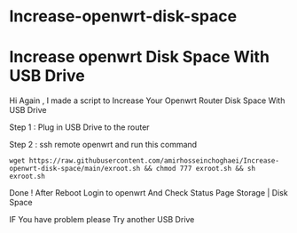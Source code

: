 # Increase-openwrt-disk-space

# Increase openwrt Disk Space With USB Drive

Hi Again , I made a script to Increase Your Openwrt Router Disk Space With USB Drive

Step 1 : Plug in USB Drive to the router

Step 2 : ssh remote openwrt and run this command

```
wget https://raw.githubusercontent.com/amirhosseinchoghaei/Increase-openwrt-disk-space/main/exroot.sh && chmod 777 exroot.sh && sh exroot.sh
```


Done ! After Reboot Login to openwrt And Check Status Page Storage | Disk Space

IF You have problem please Try another USB Drive
